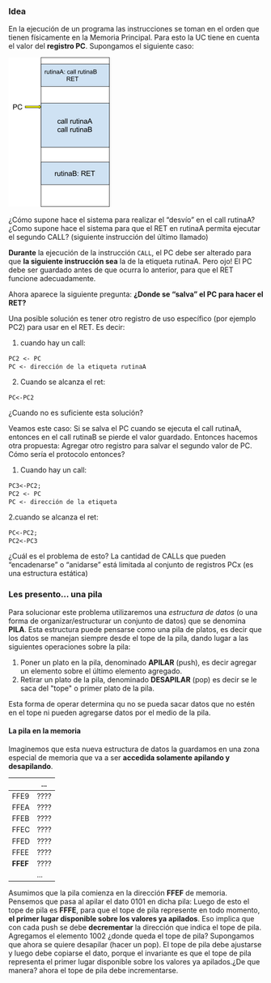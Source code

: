 ### Idea

En la ejecución de un programa las instrucciones se toman en el orden que tienen físicamente en la Memoria Principal. Para esto la UC tiene en cuenta el valor del **registro PC**. Supongamos el siguiente caso:

![PC inicial](https://raw.githubusercontent.com/Orga-UNQ/mumuki-guia-q3-rutinas/master/images/motivacionPC.png "PC inicial")


¿Cómo supone hace el sistema para realizar el “desvío” en el call rutinaA? ¿Como supone hace el sistema para que el RET en rutinaA permita ejecutar el segundo CALL? (siguiente instrucción del último llamado)

**Durante** la ejecución de la instrucción ```CALL```, el PC debe ser alterado para que **la siguiente instrucción sea** la de la etiqueta rutinaA. Pero ojo! El PC debe ser guardado antes de que ocurra lo anterior, para que el RET funcione adecuadamente.

Ahora aparece la siguiente pregunta: **¿Donde se “salva” el PC para hacer el RET?**

Una posible solución es tener otro registro de uso específico (por ejemplo PC2) para usar en el RET. Es decir:
1. cuando hay un call:

```
PC2 <- PC
PC <- dirección de la etiqueta rutinaA
```
2. Cuando se alcanza el ret:

```
PC<-PC2
```

¿Cuando no es suficiente esta solución?

Veamos este caso: Si se salva el PC cuando se ejecuta el call rutinaA, entonces en el call rutinaB se pierde el valor guardado. Entonces hacemos otra propuesta: Agregar otro registro para salvar el segundo valor de PC. Cómo sería el protocolo entonces?
1. Cuando hay un call:

```
PC3<-PC2; 
PC2 <- PC
PC <- dirección de la etiqueta
```
2.cuando se alcanza el ret:
```
PC<-PC2; 
PC2<-PC3
```
¿Cuál es el problema de esto? La cantidad de CALLs que pueden “encadenarse” o “anidarse” está limitada al conjunto de registros PCx (es una estructura estática)

### Les presento… una pila

Para solucionar este problema utilizaremos una *estructura de datos* (o una forma de organizar/estructurar un conjunto de datos) que se denomina **PILA**. Esta estructura puede pensarse como una pila de platos, es decir que los datos se manejan siempre desde el tope de la pila, dando lugar a las siguientes operaciones sobre la pila:
1. Poner un plato en la pila, denominado **APILAR** (push), es decir agregar un elemento sobre el último elemento agregado.
2. Retirar un plato de la pila, denominado **DESAPILAR** (pop) es decir  se le  saca del "tope" o primer plato de la pila.

Esta forma de operar determina qu no se pueda sacar datos que no estén en el tope ni pueden agregarse datos por el medio de la pila.


#### La pila en la memoria

Imaginemos que esta nueva estructura de datos la guardamos en una zona especial de memoria que va a ser **accedida solamente apilando y desapilando**.



|    | ...  |
|--- |---|
|FFE9|????|
|FFEA|????|
|FFEB|????|
|FFEC|????|
|FFED|????|
|FFEE|????|
|**FFEF**|????|
|    |  ... |



Asumimos que la pila comienza en la dirección **FFEF** de memoria. Pensemos que pasa al apilar el dato 0101 en dicha pila: Luego de esto el tope de pila es **FFFE**, para que el tope de pila represente en todo momento, **el primer lugar disponible sobre los valores ya apilados**. Eso implica que con cada push se debe **decrementar** la dirección que indica el tope de pila.
Agregamos el elemento 1002 ¿donde queda el tope de pila?
Supongamos que ahora se quiere desapilar (hacer un pop). El tope de pila debe ajustarse y luego debe copiarse el dato, porque el invariante es que el tope de pila representa el primer lugar disponible sobre los valores ya apilados.¿De que manera? ahora el tope de pila debe incrementarse.

